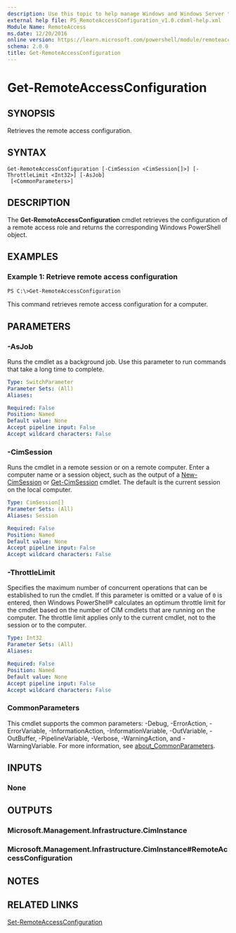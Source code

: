 ```yaml
---
description: Use this topic to help manage Windows and Windows Server technologies with Windows PowerShell.
external help file: PS_RemoteAccessConfiguration_v1.0.cdxml-help.xml
Module Name: RemoteAccess
ms.date: 12/20/2016
online version: https://learn.microsoft.com/powershell/module/remoteaccess/get-remoteaccessconfiguration?view=windowsserver2025-ps&wt.mc_id=ps-gethelp
schema: 2.0.0
title: Get-RemoteAccessConfiguration
---
```


# Get-RemoteAccessConfiguration

## SYNOPSIS
Retrieves the remote access configuration.

## SYNTAX

```
Get-RemoteAccessConfiguration [-CimSession <CimSession[]>] [-ThrottleLimit <Int32>] [-AsJob]
 [<CommonParameters>]
```

## DESCRIPTION
The **Get-RemoteAccessConfiguration** cmdlet retrieves the configuration of a remote access role and returns the corresponding Windows PowerShell object.

## EXAMPLES

### Example 1: Retrieve remote access configuration
```
PS C:\>Get-RemoteAccessConfiguration
```

This command retrieves remote access configuration for a computer.

## PARAMETERS

### -AsJob
Runs the cmdlet as a background job. Use this parameter to run commands that take a long time to complete.

```yaml
Type: SwitchParameter
Parameter Sets: (All)
Aliases:

Required: False
Position: Named
Default value: None
Accept pipeline input: False
Accept wildcard characters: False
```

### -CimSession
Runs the cmdlet in a remote session or on a remote computer.
Enter a computer name or a session object, such as the output of a [New-CimSession](https://go.microsoft.com/fwlink/p/?LinkId=227967) or [Get-CimSession](https://go.microsoft.com/fwlink/p/?LinkId=227966) cmdlet.
The default is the current session on the local computer.

```yaml
Type: CimSession[]
Parameter Sets: (All)
Aliases: Session

Required: False
Position: Named
Default value: None
Accept pipeline input: False
Accept wildcard characters: False
```

### -ThrottleLimit
Specifies the maximum number of concurrent operations that can be established to run the cmdlet.
If this parameter is omitted or a value of `0` is entered, then Windows PowerShell® calculates an optimum throttle limit for the cmdlet based on the number of CIM cmdlets that are running on the computer.
The throttle limit applies only to the current cmdlet, not to the session or to the computer.

```yaml
Type: Int32
Parameter Sets: (All)
Aliases:

Required: False
Position: Named
Default value: None
Accept pipeline input: False
Accept wildcard characters: False
```

### CommonParameters
This cmdlet supports the common parameters: -Debug, -ErrorAction, -ErrorVariable, -InformationAction, -InformationVariable, -OutVariable, -OutBuffer, -PipelineVariable, -Verbose, -WarningAction, and -WarningVariable. For more information, see [about_CommonParameters](https://go.microsoft.com/fwlink/?LinkID=113216).

## INPUTS

### None

## OUTPUTS

### Microsoft.Management.Infrastructure.CimInstance

### Microsoft.Management.Infrastructure.CimInstance#RemoteAccessConfiguration

## NOTES

## RELATED LINKS

[Set-RemoteAccessConfiguration](./Set-RemoteAccessConfiguration.md)

